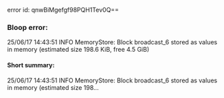 error id: qnwBiMgefgf98PQH1Tev0Q==
### Bloop error:

25/06/17 14:43:51 INFO MemoryStore: Block broadcast_6 stored as values in memory (estimated size 198.6 KiB, free 4.5 GiB)
#### Short summary: 

25/06/17 14:43:51 INFO MemoryStore: Block broadcast_6 stored as values in memory (estimated size 198...